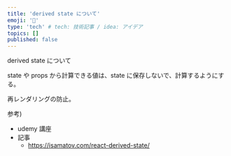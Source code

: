 ```yaml
---
title: 'derived state について'
emoji: '📝'
type: 'tech' # tech: 技術記事 / idea: アイデア
topics: []
published: false
---
```


derived state について

state や props から計算できる値は、state に保存しないで、計算するようにする。

再レンダリングの防止。

参考)

- udemy 講座
- 記事
  - https://isamatov.com/react-derived-state/
